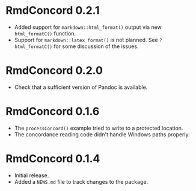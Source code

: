 # RmdConcord 0.2.1

* Added support for `markdown::html_format()` output via new
`html_formatC()` function.  
* Support for `markdown::latex_format()` is not planned.
See `?html_formatC()` for some discussion of the issues.

# RmdConcord 0.2.0

* Check that a sufficient version of Pandoc is available.

# RmdConcord 0.1.6

* The `processConcord()` example tried to write to a protected
location.
* The concordance reading code didn't handle Windows paths
properly.

# RmdConcord 0.1.4

* Initial release.
* Added a `NEWS.md` file to track changes to the package.
